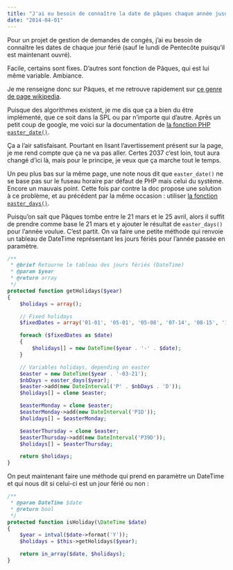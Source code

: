 ```yaml
---
title: "J'ai eu besoin de connaître la date de pâques chaque année jusqu'à l'infini et au-delà"
date: "2014-04-01"
---
```


Pour un projet de gestion de demandes de congés, j’ai eu besoin de connaître les dates de chaque jour férié (sauf le lundi de Pentecôte puisqu’il est maintenant ouvré).

Facile, certains sont fixes. D’autres sont fonction de Pâques, qui est lui même variable. Ambiance.

<span class="more"></span>

Je me renseigne donc sur Pâques, et me retrouve rapidement sur [ce genre de page wikipedia](http://fr.wikipedia.org/wiki/Calcul_de_la_date_de_P%C3%A2ques).

Puisque des algorithmes existent, je me dis que ça a bien du être implémenté, que ce soit dans la SPL ou par n’importe qui d’autre. Après un petit coup de google, me voici sur la documentation de [la fonction PHP `easter_date()`](http://php.net/manual/fr/function.easter-date.php).

Ça a l’air satisfaisant. Pourtant en lisant l’avertissement présent sur la page, je me rend compte que ça ne va pas aller. Certes 2037 c’est loin, tout aura changé d’ici là, mais pour le principe, je veux que ça marche tout le temps.

Un peu plus bas sur la même page, une note nous dit que `easter_date()` ne se base pas sur le fuseau horaire par défaut de PHP mais celui du système. Encore un mauvais point. Cette fois par contre la doc propose une solution à ce problème, et au précédent par la même occasion : utiliser [la fonction `easter_days()`](http://www.php.net/manual/fr/function.easter-days.php).

Puisqu’on sait que Pâques tombe entre le 21 mars et le 25 avril, alors il suffit de prendre comme base le 21 mars et y ajouter le résultat de `easter_days()` pour l’année voulue. C’est partit. On va faire une petite méthode qui renvoie un tableau de DateTime représentant les jours fériés pour l’année passée en paramètre.

```php
/**
 * @brief Retourne le tableau des jours fériés (DateTime)
 * @param $year
 * @return array
 */
protected function getHolidays($year)
{
    $holidays = array();

    // Fixed holidays
    $fixedDates = array('01-01', '05-01', '05-08', '07-14', '08-15', '11-01', '11-11', '12-25');

    foreach ($fixedDates as $date)
    {
        $holidays[] = new DateTime($year . '-' . $date);
    }

    // Variables holidays, depending on easter
    $easter = new DateTime($year . '-03-21');
    $nbDays = easter_days($year);
    $easter->add(new DateInterval('P' . $nbDays . 'D'));
    $holidays[] = clone $easter;

    $easterMonday = clone $easter;
    $easterMonday->add(new DateInterval('P1D'));
    $holidays[] = $easterMonday;

    $easterThursday = clone $easter;
    $easterThursday->add(new DateInterval('P39D'));
    $holidays[] = $easterThursday;

    return $holidays;
}
```

On peut maintenant faire une méthode qui prend en paramètre un DateTime et qui nous dit si celui-ci est un jour férié ou non :

```php
/**
 * @param DateTime $date
 * @return bool
 */
protected function isHoliday(\DateTime $date)
{
    $year = intval($date->format('Y'));
    $holidays = $this->getHolidays($year);

    return in_array($date, $holidays);
}
```
